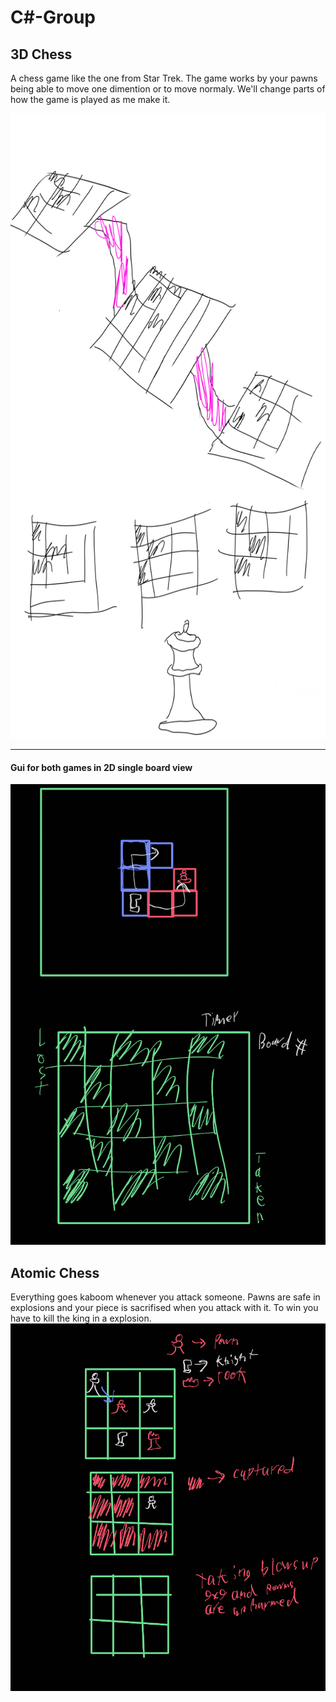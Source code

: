 # C#-Group

## 3D Chess
A chess game like the one from Star Trek. The game works by your pawns being able to move one dimention or to move normaly. We'll change parts of how the game is played as me make it.

<img src="https://raw.githubusercontent.com/Ninjavid/CS-Group/main/concept.png" width="600" height="1000"/>

----------------

#### Gui for both games in 2D single board view

<img src="https://github.com/Ninjavid/CS-Group/raw/main/3D-Chess/3D%20Chess_230308_230725471_0.png"/>



## Atomic Chess
Everything goes kaboom whenever you attack someone. Pawns are safe in explosions and your piece is sacrifised when you attack with it. To win you have to kill the king in a explosion.
<img src="https://github.com/Ninjavid/CS-Group/raw/main/Atomic-Chess/Atomic%20Chess_230308_231040155_0.png"/>
